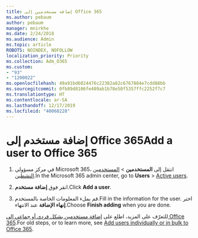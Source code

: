 ```yaml
---
title: إضافة مستخدمين إلى Office 365
ms.author: pebaum
author: pebaum
manager: mnirkhe
ms.date: 2/24/2018
ms.audience: Admin
ms.topic: article
ROBOTS: NOINDEX, NOFOLLOW
localization_priority: Priority
ms.collection: Adm_O365
ms.custom:
- "93"
- "1200022"
ms.openlocfilehash: 49a91bd6024476c22382a82c6767884e7cdd88bb
ms.sourcegitcommit: 0fb89d8106fe409ab1b78e50f5357ffc2252f7c7
ms.translationtype: HT
ms.contentlocale: ar-SA
ms.lasthandoff: 12/17/2019
ms.locfileid: "40068228"
---
```

# <a name="add-a-user-to-office-365"></a><span data-ttu-id="eab7f-102">إضافة مستخدم إلى Office 365</span><span class="sxs-lookup"><span data-stu-id="eab7f-102">Add a user to Office 365</span></span>

1. <span data-ttu-id="eab7f-103">في مركز مسؤولي Microsoft 365، انتقل إلى **المستخدمين** > [المستخدمين النشطين](https://admin.microsoft.com/Adminportal/Home?source=applauncher#/users).</span><span class="sxs-lookup"><span data-stu-id="eab7f-103">In the Microsoft 365 admin center, go to **Users** > [Active users](https://admin.microsoft.com/Adminportal/Home?source=applauncher#/users).</span></span>

2. <span data-ttu-id="eab7f-104">انقر فوق **إضافة مستخدم**.</span><span class="sxs-lookup"><span data-stu-id="eab7f-104">Click **Add a user**.</span></span>

3. <span data-ttu-id="eab7f-105">قم بملء المعلومات الخاصة بالمستخدم.</span><span class="sxs-lookup"><span data-stu-id="eab7f-105">Fill in the information for the user.</span></span> <span data-ttu-id="eab7f-106">اختر **إنهاء الإضافة** عند الانتهاء.</span><span class="sxs-lookup"><span data-stu-id="eab7f-106">Choose **Finish adding** when you are done.</span></span>

<span data-ttu-id="eab7f-107">للتعرّف على المزيد، اطلع على [إضافة مستخدمين بشكل فردي أو جماعي إلى Office 365](https://docs.microsoft.com/office365/admin/add-users/add-users).</span><span class="sxs-lookup"><span data-stu-id="eab7f-107">For old steps, or to learn more, see [ Add users individually or in bulk to Office 365](https://docs.microsoft.com/office365/admin/add-users/add-users).</span></span>